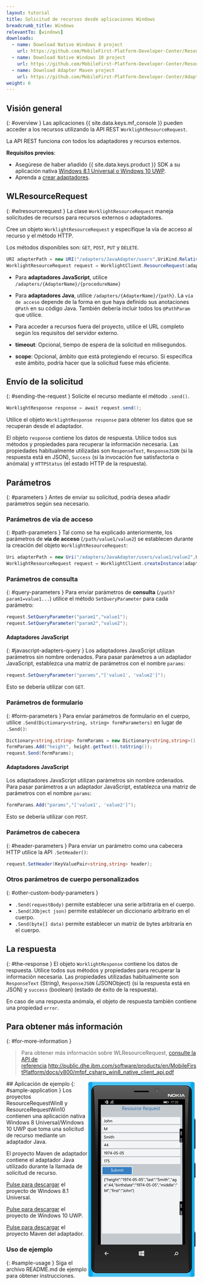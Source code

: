 ```yaml
---
layout: tutorial
title: Solicitud de recursos desde aplicaciones Windows
breadcrumb_title: Windows
relevantTo: [windows]
downloads:
  - name: Download Native Windows 8 project
    url: https://github.com/MobileFirst-Platform-Developer-Center/ResourceRequestWin8/tree/release80
  - name: Download Native Windows 10 project
    url: https://github.com/MobileFirst-Platform-Developer-Center/ResourceRequestWin10/tree/release80
  - name: Download Adapter Maven project
    url: https://github.com/MobileFirst-Platform-Developer-Center/Adapters/tree/release80
weight: 6
---
```

<!-- NLS_CHARSET=UTF-8 -->
## Visión general
{: #overview }
Las aplicaciones {{ site.data.keys.mf_console }} pueden acceder a los recursos utilizando la API REST `WorklightResourceRequest`.
  
La API REST funciona con todos los adaptadores y recursos externos.

**Requisitos previos**:

- Asegúrese de haber añadido {{ site.data.keys.product }} SDK a su aplicación nativa [Windows 8.1 Universal o Windows 10 UWP](../../../application-development/sdk/windows-8-10).
- Aprenda a [crear adaptadores](../../../adapters/creating-adapters/).

## WLResourceRequest
{: #wlresourcerequest }
La clase `WorklightResourceRequest` maneja solicitudes de recursos para recursos externos o adaptadores.


Cree un objeto `WorklightResourceRequest` y especifique la vía de acceso al recurso y el método HTTP.
  
Los métodos disponibles son: `GET`, `POST`, `PUT` y `DELETE`.


```cs
URI adapterPath = new URI("/adapters/JavaAdapter/users",UriKind.Relative);
WorklightResourceRequest request = WorklightClient.ResourceRequest(adapterPath,"GET");
```

* Para **adaptadores JavaScript**, utilice `/adapters/{AdapterName}/{procedureName}`
* Para **adaptadores Java**, utilice `/adapters/{AdapterName}/{path}`.  La `vía de acceso` depende de la forma en que haya definido sus anotaciones `@Path` en su código Java.
También debería incluir todos los `@PathParam` que utilice.

* Para acceder a recursos fuera del proyecto, utilice el URL completo según los requisitos del servidor externo.

* **timeout**: Opcional, tiempo de espera de la solicitud en milisegundos. 
* **scope**: Opcional, ámbito que está protegiendo el recurso. Si especifica este ámbito, podría hacer que la solicitud fuese más eficiente.


## Envío de la solicitud
{: #sending-the-request }
Solicite el recurso mediante el método `.send()`.


```cs
WorklightResponse response = await request.send();
```

Utilice el objeto `WorklightResponse response` para obtener los datos que se recuperan desde el adaptador.


El objeto `response` contiene los datos de respuesta. Utilice todos sus métodos y propiedades para recuperar la información necesaria.
Las propiedades habitualmente utilizadas son `ResponseText`, `ResponseJSON` (si la respuesta está en JSON), `Success` (si la invocación fue satisfactoria o anómala) y `HTTPStatus` (el estado HTTP de la respuesta).


## Parámetros
{: #parameters }
Antes de enviar su solicitud, podría desea añadir parámetros según sea necesario.


### Parámetros de vía de acceso
{: #path-parameters }
Tal como se ha explicado anteriormente, los parámetros de **vía de acceso** (`/path/value1/value2`) se establecen durante la creación del objeto `WorklightResourceRequest`:


```cs
Uri adapterPath = new Uri("/adapters/JavaAdapter/users/value1/value2",UriKind.Relative);
WorklightResourceRequest request = WorklightClient.createInstance(adapterPath,"GET");
```

### Parámetros de consulta
{: #query-parameters }
Para enviar parámetros de **consulta** (`/path?param1=value1...`) utilice el método `SetQueryParameter` para cada parámetro:


```cs
request.SetQueryParameter("param1","value1");
request.SetQueryParameter("param2","value2");
```

#### Adaptadores JavaScript
{: #javascript-adapters-query }
Los adaptadores JavaScript utilizan parámetros sin nombre ordenados.
Para pasar parámetros a un adaptador JavaScript, establezca una matriz de parámetros con el nombre `params`:


```cs
request.SetQueryParameter("params","['value1', 'value2']");
```

Esto se debería utilizar con `GET`.

### Parámetros de formulario
{: #form-parameters }
Para enviar parámetros de formulario en el cuerpo, utilice `.Send(Dictionary<string, string> formParameters)` en lugar de `.Send()`:  

```cs
Dictionary<string,string> formParams = new Dictionary<string,string>();
formParams.Add("height", height.getText().toString());
request.Send(formParams);
```   

#### Adaptadores JavaScript
Los adaptadores JavaScript utilizan parámetros sin nombre ordenados.
Para pasar parámetros a un adaptador JavaScript, establezca una matriz de parámetros con el nombre `params`:


```cs
formParams.Add("params","['value1', 'value2']");
```

Esto se debería utilizar con `POST`.

### Parámetros de cabecera
{: #header-parameters }
Para enviar un parámetro como una cabecera HTTP utilice la API `.SetHeader()`:


```cs
request.SetHeader(KeyValuePair<string,string> header);
```

### Otros parámetros de cuerpo personalizados
{: #other-custom-body-parameters }
- `.Send(requestBody)` permite establecer una serie arbitraria en el cuerpo. 
- `.Send(JObject json)` permite establecer un diccionario arbitrario en el cuerpo. 
- `.Send(byte[] data)` permite establecer un matriz de bytes arbitraria en el cuerpo. 

## La respuesta
{: #the-response }
El objeto `WorklightResponse` contiene los datos de respuesta. Utilice todos sus métodos y propiedades para recuperar la información necesaria.
Las propiedades utilizadas habitualmente son `ResponseText` (String), `ResponseJSON` (JSONObject) (si la respuesta está en JSON) y `success` (boolean) (estado de éxito de la respuesta).


En caso de una respuesta anómala, el objeto de respuesta también contiene una propiedad `error`.


## Para obtener más información
{: #for-more-information }
> Para obtener más información sobre WLResourceRequest, [consulte la API de referencia](http://public.dhe.ibm.com/software/products/en/MobileFirstPlatform/docs/v800/mfpf_csharp_win8_native_client_api.pdf).http://public.dhe.ibm.com/software/products/en/MobileFirstPlatform/docs/v800/mfpf_csharp_win8_native_client_api.pdf

<img alt="Imagen de la aplicación de ejemplo" src="resource-request-success-win8-10.png" style="float:right"/>
## Aplicación de ejemplo
{: #sample-application }
Los proyectos ResourceRequestWin8 y ResourceRequestWin10 contienen una aplicación nativa Windows 8 Universal/Windows 10 UWP que toma una solicitud de recurso mediante un adaptador Java.
  
El proyecto Maven de adaptador contiene el adaptador Java utilizado durante la llamada de solicitud de recurso.


[Pulse para descargar](https://github.com/MobileFirst-Platform-Developer-Center/ResourceRequestWin8/tree/release80) el proyecto de Windows 8.1 Universal.
  
[Pulse para descargar](https://github.com/MobileFirst-Platform-Developer-Center/ResourceRequestWin10/tree/release80) el proyecto de Windows 10 UWP.
  
[Pulse para descargar](https://github.com/MobileFirst-Platform-Developer-Center/Adapters/tree/release80) el proyecto Maven del adaptador.  

### Uso de ejemplo
{: #sample-usage }
Siga el archivo README.md de ejemplo para obtener instrucciones.
